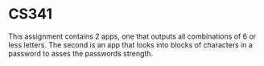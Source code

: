 # CS341
This assignment contains 2 apps, one that outputs all combinations of 6 or less letters. The second is an app that looks into blocks of characters in a password to asses the passwords strength.

